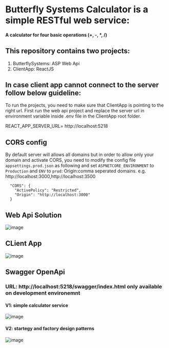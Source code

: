 # Butterfly Systems Calculator is a simple RESTful web service:
#### A calculator for four basic operations (+, -, *, /)

## This repository contains two projects:

 1. ButterflySystems: ASP Web Api
 2. ClientApp: ReactJS

## In case client app cannot connect to the server follow below guideline:

To run the projects, you need to make sure that ClientApp is pointing to the right url. First run the web api project and replace the server url in environment variable inside .env file in the ClientApp root folder.

REACT_APP_SERVER_URL= http://localhost:5218


## CORS config

By default server will allows all domains but in order to allow only your domain and activate CORS, you need to modify the config file `appsettings.prod.json` as following and set `ASPNETCORE_ENVIRONMENT` to `Production` and `ENV` to `prod`:
Origin:comma seperated domains. e.g. http://localhost:3000,http://localhost:3500

```
  "CORS": {
    "ActivePolicy": "Restricted",
    "Origin": "http://localhost:3000" 
  }
```
## Web Api Solution
![image](https://user-images.githubusercontent.com/23233827/175276070-175f4805-a853-4251-bed3-e4c13063f2ea.png)

## CLient App
![image](https://user-images.githubusercontent.com/23233827/175276101-202cd18d-7e61-4d7b-983b-e4c49184aa0b.png)

## Swagger OpenApi
### URL: http://localhost:5218/swagger/index.html only available on development environemnt
#### V1: simple calculator service
![image](https://user-images.githubusercontent.com/23233827/175500215-d0098bec-90e2-47af-bffd-a8f6475d1bd2.png)
#### V2: startegy and factory design patterns
![image](https://user-images.githubusercontent.com/23233827/175500303-4dd57624-1c49-4550-b3ac-3d5cad30c268.png)
